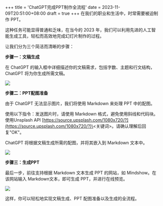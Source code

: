 +++
title = 'ChatGPT完成PPT制作全流程'
date = 2023-11-09T20:51:00+08:00
draft = true
+++
在我们的职业和生活中，时常需要被迫制作 PPT。

这种任务可能显得普通和乏味，在当今的 2023 年，我们可以利用先进的人工智能生成工具，轻松而高效地完成幻灯片制作的过程。



让我们分为三个简洁而清晰的步骤：



**步骤一：文稿生成**

在 ChatGPT 的输入框中详细描述你的文稿需求，包括字数、主题和行文结构，ChatGPT 将为你生成所需文稿。

![](126b321a518842bbbb512c3b7db7b44e.jpg)

**步骤二：PPT配图准备**

由于 ChatGPT 无法显示图片，我们将使用 Markdown 来处理 PPT 中的配图。

使用以下指令：发送图片时，请使用 Markdown 格式，避免使用斜线和代码块。使用Unsplash API [https://source.upsplash.com/1080x720/?](https://source.upsplash.com/1080x720/?)\<关键词\>。请确认理解后回复"OK"。

 ChatGPT 将根据文稿生成所需的配图，并将其嵌入到 Markdown 文本中。

![](e947047a111840749c43b1b7ac2a2547.jpg)

**步骤三：生成PPT**

最后一步，前往支持根据 Markdown 文本生成 PPT 的网站，如 Mindshow。在该网站输入 Markdown文本，即可生成 PPT，并进行在线预览。

![](2d8c82d46a5e46218db3be2cdf49d19f.jpg)

这样，你可以轻松地实现文稿生成、PPT 配图准备以及生成的全流程。
